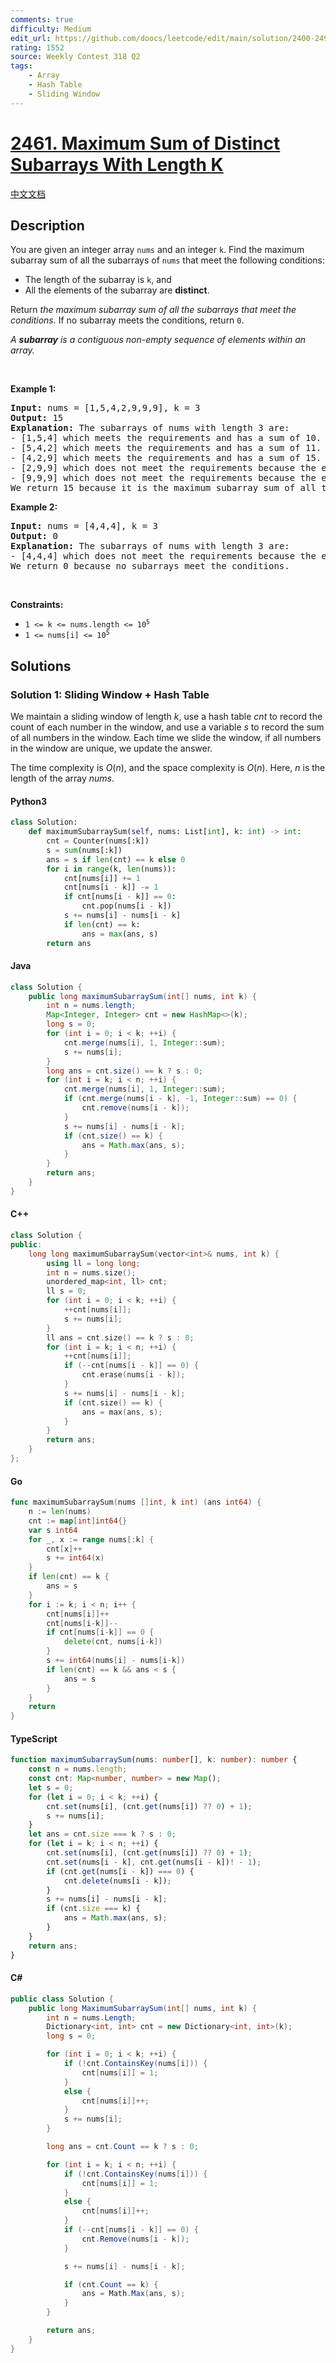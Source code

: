```yaml
---
comments: true
difficulty: Medium
edit_url: https://github.com/doocs/leetcode/edit/main/solution/2400-2499/2461.Maximum%20Sum%20of%20Distinct%20Subarrays%20With%20Length%20K/README_EN.md
rating: 1552
source: Weekly Contest 318 Q2
tags:
    - Array
    - Hash Table
    - Sliding Window
---
```


<!-- problem:start -->

# [2461. Maximum Sum of Distinct Subarrays With Length K](https://leetcode.com/problems/maximum-sum-of-distinct-subarrays-with-length-k)

[中文文档](/solution/2400-2499/2461.Maximum%20Sum%20of%20Distinct%20Subarrays%20With%20Length%20K/README.md)

## Description

<!-- description:start -->

<p>You are given an integer array <code>nums</code> and an integer <code>k</code>. Find the maximum subarray sum of all the subarrays of <code>nums</code> that meet the following conditions:</p>

<ul>
	<li>The length of the subarray is <code>k</code>, and</li>
	<li>All the elements of the subarray are <strong>distinct</strong>.</li>
</ul>

<p>Return <em>the maximum subarray sum of all the subarrays that meet the conditions</em><em>.</em> If no subarray meets the conditions, return <code>0</code>.</p>

<p><em>A <strong>subarray</strong> is a contiguous non-empty sequence of elements within an array.</em></p>

<p>&nbsp;</p>
<p><strong class="example">Example 1:</strong></p>

<pre>
<strong>Input:</strong> nums = [1,5,4,2,9,9,9], k = 3
<strong>Output:</strong> 15
<strong>Explanation:</strong> The subarrays of nums with length 3 are:
- [1,5,4] which meets the requirements and has a sum of 10.
- [5,4,2] which meets the requirements and has a sum of 11.
- [4,2,9] which meets the requirements and has a sum of 15.
- [2,9,9] which does not meet the requirements because the element 9 is repeated.
- [9,9,9] which does not meet the requirements because the element 9 is repeated.
We return 15 because it is the maximum subarray sum of all the subarrays that meet the conditions
</pre>

<p><strong class="example">Example 2:</strong></p>

<pre>
<strong>Input:</strong> nums = [4,4,4], k = 3
<strong>Output:</strong> 0
<strong>Explanation:</strong> The subarrays of nums with length 3 are:
- [4,4,4] which does not meet the requirements because the element 4 is repeated.
We return 0 because no subarrays meet the conditions.
</pre>

<p>&nbsp;</p>
<p><strong>Constraints:</strong></p>

<ul>
	<li><code>1 &lt;= k &lt;= nums.length &lt;= 10<sup>5</sup></code></li>
	<li><code>1 &lt;= nums[i] &lt;= 10<sup>5</sup></code></li>
</ul>

<!-- description:end -->

## Solutions

<!-- solution:start -->

### Solution 1: Sliding Window + Hash Table

We maintain a sliding window of length $k$, use a hash table $cnt$ to record the count of each number in the window, and use a variable $s$ to record the sum of all numbers in the window. Each time we slide the window, if all numbers in the window are unique, we update the answer.

The time complexity is $O(n)$, and the space complexity is $O(n)$. Here, $n$ is the length of the array $nums$.

<!-- tabs:start -->

#### Python3

```python
class Solution:
    def maximumSubarraySum(self, nums: List[int], k: int) -> int:
        cnt = Counter(nums[:k])
        s = sum(nums[:k])
        ans = s if len(cnt) == k else 0
        for i in range(k, len(nums)):
            cnt[nums[i]] += 1
            cnt[nums[i - k]] -= 1
            if cnt[nums[i - k]] == 0:
                cnt.pop(nums[i - k])
            s += nums[i] - nums[i - k]
            if len(cnt) == k:
                ans = max(ans, s)
        return ans
```

#### Java

```java
class Solution {
    public long maximumSubarraySum(int[] nums, int k) {
        int n = nums.length;
        Map<Integer, Integer> cnt = new HashMap<>(k);
        long s = 0;
        for (int i = 0; i < k; ++i) {
            cnt.merge(nums[i], 1, Integer::sum);
            s += nums[i];
        }
        long ans = cnt.size() == k ? s : 0;
        for (int i = k; i < n; ++i) {
            cnt.merge(nums[i], 1, Integer::sum);
            if (cnt.merge(nums[i - k], -1, Integer::sum) == 0) {
                cnt.remove(nums[i - k]);
            }
            s += nums[i] - nums[i - k];
            if (cnt.size() == k) {
                ans = Math.max(ans, s);
            }
        }
        return ans;
    }
}
```

#### C++

```cpp
class Solution {
public:
    long long maximumSubarraySum(vector<int>& nums, int k) {
        using ll = long long;
        int n = nums.size();
        unordered_map<int, ll> cnt;
        ll s = 0;
        for (int i = 0; i < k; ++i) {
            ++cnt[nums[i]];
            s += nums[i];
        }
        ll ans = cnt.size() == k ? s : 0;
        for (int i = k; i < n; ++i) {
            ++cnt[nums[i]];
            if (--cnt[nums[i - k]] == 0) {
                cnt.erase(nums[i - k]);
            }
            s += nums[i] - nums[i - k];
            if (cnt.size() == k) {
                ans = max(ans, s);
            }
        }
        return ans;
    }
};
```

#### Go

```go
func maximumSubarraySum(nums []int, k int) (ans int64) {
	n := len(nums)
	cnt := map[int]int64{}
	var s int64
	for _, x := range nums[:k] {
		cnt[x]++
		s += int64(x)
	}
	if len(cnt) == k {
		ans = s
	}
	for i := k; i < n; i++ {
		cnt[nums[i]]++
		cnt[nums[i-k]]--
		if cnt[nums[i-k]] == 0 {
			delete(cnt, nums[i-k])
		}
		s += int64(nums[i] - nums[i-k])
		if len(cnt) == k && ans < s {
			ans = s
		}
	}
	return
}
```

#### TypeScript

```ts
function maximumSubarraySum(nums: number[], k: number): number {
    const n = nums.length;
    const cnt: Map<number, number> = new Map();
    let s = 0;
    for (let i = 0; i < k; ++i) {
        cnt.set(nums[i], (cnt.get(nums[i]) ?? 0) + 1);
        s += nums[i];
    }
    let ans = cnt.size === k ? s : 0;
    for (let i = k; i < n; ++i) {
        cnt.set(nums[i], (cnt.get(nums[i]) ?? 0) + 1);
        cnt.set(nums[i - k], cnt.get(nums[i - k])! - 1);
        if (cnt.get(nums[i - k]) === 0) {
            cnt.delete(nums[i - k]);
        }
        s += nums[i] - nums[i - k];
        if (cnt.size === k) {
            ans = Math.max(ans, s);
        }
    }
    return ans;
}
```

#### C#

```cs
public class Solution {
    public long MaximumSubarraySum(int[] nums, int k) {
        int n = nums.Length;
        Dictionary<int, int> cnt = new Dictionary<int, int>(k);
        long s = 0;

        for (int i = 0; i < k; ++i) {
            if (!cnt.ContainsKey(nums[i])) {
                cnt[nums[i]] = 1;
            }
            else {
                cnt[nums[i]]++;
            }
            s += nums[i];
        }

        long ans = cnt.Count == k ? s : 0;

        for (int i = k; i < n; ++i) {
            if (!cnt.ContainsKey(nums[i])) {
                cnt[nums[i]] = 1;
            }
            else {
                cnt[nums[i]]++;
            }
            if (--cnt[nums[i - k]] == 0) {
                cnt.Remove(nums[i - k]);
            }

            s += nums[i] - nums[i - k];

            if (cnt.Count == k) {
                ans = Math.Max(ans, s);
            }
        }

        return ans;
    }
}
```

<!-- tabs:end -->

<!-- solution:end -->

<!-- problem:end -->
